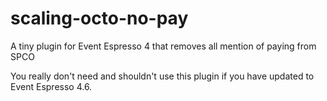scaling-octo-no-pay
===================

A tiny plugin for Event Espresso 4 that removes all mention of paying from SPCO

You really don't need and shouldn't use this plugin if you have updated to Event Espresso 4.6.
